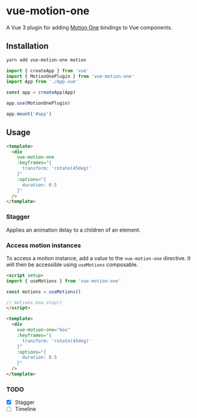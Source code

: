 # vue-motion-one

A Vue 3 plugin for adding [Motion One](https://motion.dev/) bindings to Vue components.

## Installation

```sh
yarn add vue-motion-one motion
```

```ts
import { createApp } from 'vue'
import { MotionOnePlugin } from 'vue-motion-one'
import App from './App.vue'

const app = createApp(App)

app.use(MotionOnePlugin)

app.mount('#app')
```

## Usage

```html
<template>
  <div
    vue-motion-one
    :keyframes="{
      transform: 'rotate(45deg)'
    }"
    :options="{
      duration: 0.5
    }"
  />
</template>
```

### Stagger

Applies an animation delay to a children of an element.

### Access motion instances

To access a motion instance, add a value to the `vue-motion-one` directive. It will then be accessible using `useMotions` composable.

```html
<script setup>
import { useMotions } from 'vue-motion-one'

const motions = useMotions()

// motions.box.stop()
</script>

<template>
  <div
    vue-motion-one="box"
    :keyframes="{
      transform: 'rotate(45deg)'
    }"
    :options="{
      duration: 0.5
    }"
  />
</template>
```

### TODO
- [x] Stagger
- [ ] Timeline